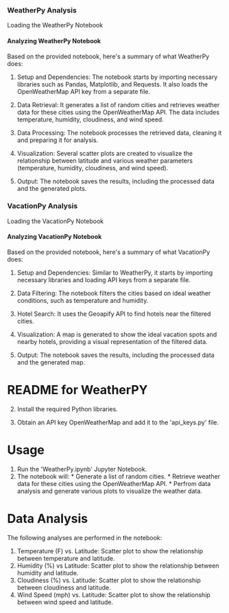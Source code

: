 ### WeatherPy Analysis

Loading the WeatherPy Notebook




#### Analyzing WeatherPy Notebook

Based on the provided notebook, here's a summary of what WeatherPy does:

1. Setup and Dependencies: The notebook starts by importing necessary libraries such as Pandas, Matplotlib, and Requests. It also loads the OpenWeatherMap API key from a separate file.

2. Data Retrieval: It generates a list of random cities and retrieves weather data for these cities using the OpenWeatherMap API. The data includes temperature, humidity, cloudiness, and wind speed.

3. Data Processing: The notebook processes the retrieved data, cleaning it and preparing it for analysis.

4. Visualization: Several scatter plots are created to visualize the relationship between latitude and various weather parameters (temperature, humidity, cloudiness, and wind speed).

5. Output: The notebook saves the results, including the processed data and the generated plots.


### VacationPy Analysis

Loading the VacationPy Notebook




#### Analyzing VacationPy Notebook

Based on the provided notebook, here's a summary of what VacationPy does:

1. Setup and Dependencies: Similar to WeatherPy, it starts by importing necessary libraries and loading API keys from a separate file.

2. Data Filtering: The notebook filters the cities based on ideal weather conditions, such as temperature and humidity.

3. Hotel Search: It uses the Geoapify API to find hotels near the filtered cities.

4. Visualization: A map is generated to show the ideal vacation spots and nearby hotels, providing a visual representation of the filtered data.

5. Output: The notebook saves the results, including the processed data and the generated map.

# README for WeatherPY











2. Install the required Python libraries.


3. Obtain an API key OpenWeatherMap and add it to the 'api_keys.py' file.




# Usage

1. Run the 'WeatherPy.ipynb' Jupyter Notebook.
2. The notebook will:
       * Generate a list of random cities.
       * Retrieve weather data for these cities using the OpenWeatherMap API.
       * Perfrom data analysis and generate various plots to visualize the weather data.

# Data Analysis

The following analyses are performed in the notebook:

1. Temperature (F) vs. Latitude: Scatter plot to show the relationship between temperature and latitude.
2. Humidity (%) vs Latitude: Scatter plot to show the relationship between humidity and latitude.
3. Cloudiness (%) vs. Latitude: Scatter plot to show the relationship between cloudiness and latitude.
4. Wind Speed (mph) vs. Latitude: Scatter plot to show the relationship between wind speed and latitude.





